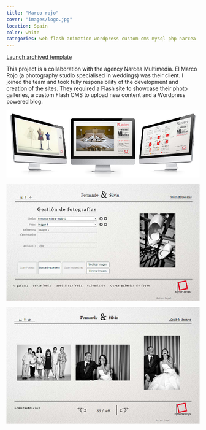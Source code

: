 ```yaml
---
title: "Marco rojo"
cover: "images/logo.jpg"
location: Spain
color: white
categories: web flash animation wordpress custom-cms mysql php narcea
---
```


<p class="align-center">
<a class="btn" href="http://work.joanmira.com/webs/marcorojo/" target="_blank">Launch archived template</a>
</p>

This project is a collaboration with the agency Narcea Multimedia. El Marco Rojo (a photography studio specialised in weddings) was their client. I joined the team and took fully responsibility of the development and creation of the sites. They required a Flash site to showcase their photo galleries, a custom Flash CMS to upload new content and a Wordpress powered blog.

![](./images/1.jpg)

![](./images/3.jpg)

![](./images/4.jpg)
